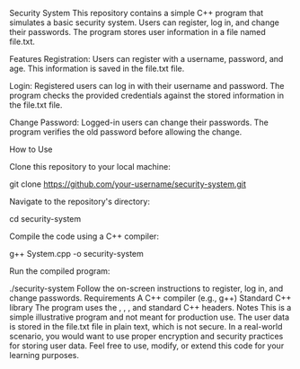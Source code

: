 Security System
This repository contains a simple C++ program that simulates a basic security system. Users can register, log in, and change their passwords. The program stores user information in a file named file.txt.

Features
Registration: Users can register with a username, password, and age. This information is saved in the file.txt file.

Login: Registered users can log in with their username and password. The program checks the provided credentials against the stored information in the file.txt file.

Change Password: Logged-in users can change their passwords. The program verifies the old password before allowing the change.

How to Use

Clone this repository to your local machine:

git clone https://github.com/your-username/security-system.git

Navigate to the repository's directory:

cd security-system

Compile the code using a C++ compiler:

g++ System.cpp -o security-system

Run the compiled program:

./security-system
Follow the on-screen instructions to register, log in, and change passwords.
Requirements
A C++ compiler (e.g., g++)
Standard C++ library
The program uses the <iostream>, <fstream>, <sstream>, and <string> standard C++ headers.
Notes
This is a simple illustrative program and not meant for production use.
The user data is stored in the file.txt file in plain text, which is not secure. In a real-world scenario, you would want to use proper encryption and security practices for storing user data.
Feel free to use, modify, or extend this code for your learning purposes.
